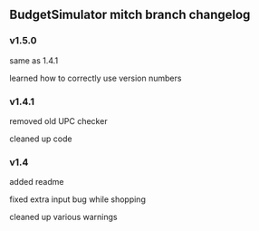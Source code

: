 ## BudgetSimulator mitch branch changelog

###     v1.5.0

same as 1.4.1

learned how to correctly use version numbers

###     v1.4.1

removed old UPC checker

cleaned up code

###     v1.4

added readme

fixed extra input bug while shopping

cleaned up various warnings